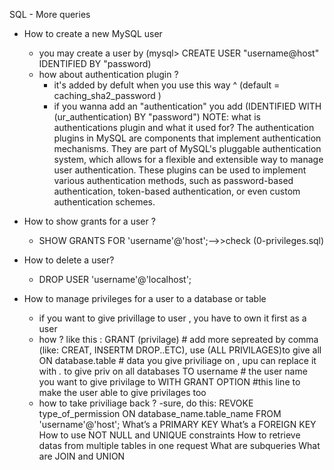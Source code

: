 SQL - More queries
* How to create a new MySQL user
	- you may create a user by (mysql> CREATE USER "username@host" IDENTIFIED BY "password)
	* how about authentication plugin ?
		- it's added by defult when you use this way ^ (default = caching_sha2_password )
		- if you wanna add an "authentication" you add (IDENTIFIED WITH (ur_authentication) BY "password")
		NOTE:
		what is authentications plugin and what it used for?
		The authentication plugins in MySQL are components that implement authentication mechanisms. They are part of MySQL's pluggable authentication system, which allows for a flexible and extensible way to manage user authentication. These plugins can be used to implement various authentication methods, such as password-based authentication, token-based authentication, or even custom authentication schemes.
* How to show grants for a user ?
	- SHOW GRANTS FOR 'username'@'host';-->>check (0-privileges.sql)
* How to delete a user?
	- DROP USER 'username'@'localhost';

* How to manage privileges for a user to a database or table
	- if you want to give privillage to user , you have to own it first as a user
	- how ? like this :
		GRANT (privilage) # add more sepreated by comma (like: CREAT, INSERTM DROP..ETC), use (ALL PRIVILAGES)to give all
		ON database.table # data you give priviliage on , upu can replace it with *.* to give priv on all databases
		TO username 		# the user name you want to give privilage to
		WITH GRANT OPTION	#this line to make the user able to give privilages too
	- how to take priviliage back ?
		-sure, do this:
			REVOKE type_of_permission ON database_name.table_name FROM 'username'@'host';
What’s a PRIMARY KEY
What’s a FOREIGN KEY
How to use NOT NULL and UNIQUE constraints
How to retrieve datas from multiple tables in one request
What are subqueries
What are JOIN and UNION
